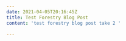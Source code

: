 ```yaml
---
date: 2021-04-05T20:16:45Z
title: Test Forestry Blog Post
content: 'test forestry blog post take 2 '

---
```


